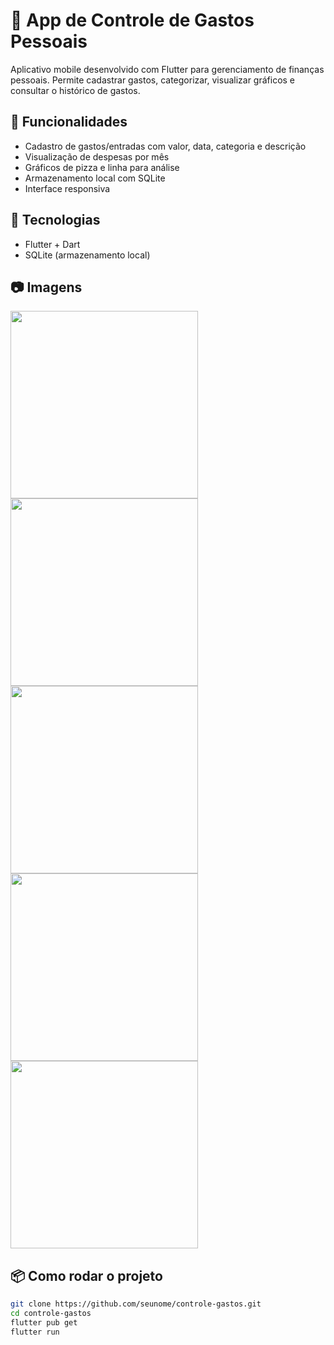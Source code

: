 # 💸 App de Controle de Gastos Pessoais

Aplicativo mobile desenvolvido com Flutter para gerenciamento de finanças pessoais. Permite cadastrar gastos, categorizar, visualizar gráficos e consultar o histórico de gastos.

## 📱 Funcionalidades

- Cadastro de gastos/entradas com valor, data, categoria e descrição
- Visualização de despesas por mês
- Gráficos de pizza e linha para análise
- Armazenamento local com SQLite
- Interface responsiva

## 🚀 Tecnologias

- Flutter + Dart
- SQLite (armazenamento local)

## 📷 Imagens

<img src="prints/graficos.png" width="300" />  <img src="prints/historico.png" width="300" />  <img src="prints/adicionar.png" width="300" />  <img src="prints/modoEscuro.png" width="300" /> <img src="prints/paginaPrincipalaberta.png" width="300" /> 

## 📦 Como rodar o projeto

```bash
git clone https://github.com/seunome/controle-gastos.git
cd controle-gastos
flutter pub get
flutter run
